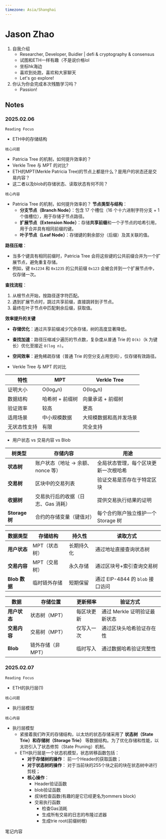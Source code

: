 ```yaml
---
timezone: Asia/Shanghai
---
```



# Jason Zhao

1. 自我介绍 
    - Researcher, Developer, Buidler | defi & cryptography & consensus
    - 试图和ETH一样有趣（不是说价格lol
    - 坐标hk海边
    - 喜欢到处跑，喜欢和大家聊天
    - Let's go explore!
2. 你认为你会完成本次残酷学习吗？ 
    - Passion!

## Notes

<!-- Content_START -->

### 2025.02.06

`Reading Focus`
- ETH中的存储结构

`核心问题`
- Patricia Tree 的机制，如何提升效率的？
- Verkle Tree 与 MPT 的对比?
- ETH的MPT(Merkle Patricia Tree)的节点上都是什么？是用户的状态还是交易内容？
- 这二者以及blob的存储状态、读取状态有何不同？

`核心内容`
- Patricia Tree 的机制，如何提升效率的？
**节点类型与结构**：
  - **分支节点（Branch Node）**：包含 17 个槽位（16 个十六进制字符分支 + 1 个值槽位），用于存储子节点路径。
  - **扩展节点（Extension Node）**：存储**共享前缀**和一个子节点的哈希引用，用于合并具有相同前缀的键。
  - **叶子节点（Leaf Node）**：存储键的剩余部分（后缀）及其关联的值。

**路径压缩**：
  - 当多个键具有相同前缀时，Patricia Tree 会将这些键的公共前缀合并为一个扩展节点，避免重复存储。
  - 例如，键 `0x1234` 和 `0x1235` 的公共前缀 `0x123` 会被合并到一个扩展节点中，仅存储一次。

**查找流程**：
  1. 从根节点开始，按路径逐字符匹配。
  2. 遇到扩展节点时，跳过共享前缀，直接跳转到子节点。
  3. 最终在叶子节点中匹配剩余后缀，获取值。

**效率提升的关键**
- **存储优化**：通过共享前缀减少冗余存储，树的高度显著降低。
- **查找加速**：路径压缩减少遍历的节点数，复杂度从普通 Trie 的 `O(k)`（k 为键长）优化至接近 `O(log n)`。
- **空间效率**：避免稀疏存储（普通 Trie 的空分支占用空间），仅存储有效路径。

- Verkle Tree 与 MPT 的对比

| 特性 | MPT | Verkle Tree |
| --- | --- | --- |
| 证明大小 | O(log₂n) | O(logₖn) |
| 数据结构 | 哈希树 + 前缀树 | 向量承诺 + 前缀树 |
| 验证效率 | 较高 | 更高 |
| 适用场景 | 中小规模数据 | 大规模数据和高并发场景 |
| 无状态性支持 | 有限 | 完全支持 |


- 用户状态 vs 交易内容 vs Blob

| 树类型       | 存储内容                          | 用途                                 |
|--------------|-----------------------------------|--------------------------------------|
| **状态树**   | 账户状态（地址 → 余额、nonce 等） | 全局状态管理，每个区块更新一次根哈希 |
| **交易树**   | 区块中的交易列表                  | 验证交易是否存在于特定区块           |
| **收据树**   | 交易执行后的收据（日志、Gas 消耗）| 提供交易执行结果的证明               |
| **Storage 树** | 合约的存储变量（键值对）          | 每个合约账户独立维护一个 Storage 树  |


| 数据类型     | 存储结构      | 持久性       | 读取方式                         |
|--------------|---------------|--------------|----------------------------------|
| **用户状态** | MPT（状态树） | 长期持久化   | 通过地址直接查询状态树           |
| **交易内容** | MPT（交易树） | 永久存储     | 通过区块号+索引查询交易树        |
| **Blob 数据** | 临时链外存储  | 短期保留     | 通过 EIP-4844 的 `blob` 接口访问 |

| 数据         | 存储位置                | 更新频率       | 验证方式                     |
|--------------|-------------------------|----------------|------------------------------|
| **用户状态** | 状态树（MPT）           | 每区块更新     | 通过 Merkle 证明验证最新状态 |
| **交易内容** | 交易树（MPT）           | 仅写入一次     | 通过区块头哈希验证存在性     |
| **Blob**     | 链外存储（非 MPT）      | 临时写入       | 通过数据哈希验证完整性       |

### 2025.02.07
`Reading Focus`
- ETH的执行层(1)

`核心问题`
- 执行层模型
<!-- - 执行层组件 -->

`核心内容`
- 执行层模型
  - 紧接着我们昨天的存储结构，以太坊的状态存储采用了 **状态树（State Trie）和存储树（Storage Trie）** 等数据结构。为了优化存储和性能，以太坊引入了状态修剪（State Pruning）机制。
  - ETH执行层是一个状态机模型，状态转移函数包括：
    - **对于存储树的操作**： 前一个Header的获取函数；
    - **对于状态树的操作**： 对于当前块的255个块之前的块在状态树中进行剪枝；
    - **核心操作**：
      - Header验证函数
      - blob验证函数
      - 叔块检查函数(有趣的是它已经更名为ommers block)
      - 交易执行函数
        - 检查Gas消耗
        - 生成所有交易的日志的布隆过滤器
        - 生成trie root(前缀树根)
<!-- - 执行层组件 -->

笔记内容
